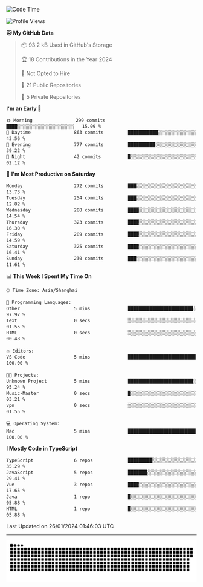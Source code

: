 <!--
<picture>
  <source
    srcset="https://github-readme-stats.vercel.app/api?username=kevinxft&show_icons=true&theme=dark"
    media="(prefers-color-scheme: dark)"
  />
  <source
    srcset="https://github-readme-stats.vercel.app/api?username=kevinxft&show_icons=true"
    media="(prefers-color-scheme: light), (prefers-color-scheme: no-preference)"
  />
  <img src="https://github-readme-stats.vercel.app/api?username=kevinxft&show_icons=true" />
</picture>
-->

<!--START_SECTION:waka-->
![Code Time](http://img.shields.io/badge/Code%20Time-1%2C451%20hrs%2024%20mins-blue)

![Profile Views](http://img.shields.io/badge/Profile%20Views-0-blue)

**🐱 My GitHub Data** 

> 📦 93.2 kB Used in GitHub's Storage 
 > 
> 🏆 18 Contributions in the Year 2024
 > 
> 🚫 Not Opted to Hire
 > 
> 📜 21 Public Repositories 
 > 
> 🔑 5 Private Repositories 
 > 
**I'm an Early 🐤** 

```text
🌞 Morning                299 commits         ████░░░░░░░░░░░░░░░░░░░░░   15.09 % 
🌆 Daytime                863 commits         ███████████░░░░░░░░░░░░░░   43.56 % 
🌃 Evening                777 commits         ██████████░░░░░░░░░░░░░░░   39.22 % 
🌙 Night                  42 commits          █░░░░░░░░░░░░░░░░░░░░░░░░   02.12 % 
```
📅 **I'm Most Productive on Saturday** 

```text
Monday                   272 commits         ███░░░░░░░░░░░░░░░░░░░░░░   13.73 % 
Tuesday                  254 commits         ███░░░░░░░░░░░░░░░░░░░░░░   12.82 % 
Wednesday                288 commits         ████░░░░░░░░░░░░░░░░░░░░░   14.54 % 
Thursday                 323 commits         ████░░░░░░░░░░░░░░░░░░░░░   16.30 % 
Friday                   289 commits         ████░░░░░░░░░░░░░░░░░░░░░   14.59 % 
Saturday                 325 commits         ████░░░░░░░░░░░░░░░░░░░░░   16.41 % 
Sunday                   230 commits         ███░░░░░░░░░░░░░░░░░░░░░░   11.61 % 
```


📊 **This Week I Spent My Time On** 

```text
🕑︎ Time Zone: Asia/Shanghai

💬 Programming Languages: 
Other                    5 mins              ████████████████████████░   97.97 % 
Text                     0 secs              ░░░░░░░░░░░░░░░░░░░░░░░░░   01.55 % 
HTML                     0 secs              ░░░░░░░░░░░░░░░░░░░░░░░░░   00.48 % 

🔥 Editors: 
VS Code                  5 mins              █████████████████████████   100.00 % 

🐱‍💻 Projects: 
Unknown Project          5 mins              ████████████████████████░   95.24 % 
Music-Master             0 secs              █░░░░░░░░░░░░░░░░░░░░░░░░   03.21 % 
vpn                      0 secs              ░░░░░░░░░░░░░░░░░░░░░░░░░   01.55 % 

💻 Operating System: 
Mac                      5 mins              █████████████████████████   100.00 % 
```

**I Mostly Code in TypeScript** 

```text
TypeScript               6 repos             █████████░░░░░░░░░░░░░░░░   35.29 % 
JavaScript               5 repos             ███████░░░░░░░░░░░░░░░░░░   29.41 % 
Vue                      3 repos             ████░░░░░░░░░░░░░░░░░░░░░   17.65 % 
Java                     1 repo              █░░░░░░░░░░░░░░░░░░░░░░░░   05.88 % 
HTML                     1 repo              █░░░░░░░░░░░░░░░░░░░░░░░░   05.88 % 
```




 Last Updated on 26/01/2024 01:46:03 UTC
<!--END_SECTION:waka-->

---

<picture>
  <source media="(prefers-color-scheme: dark)" srcset="https://raw.githubusercontent.com/kevinxft/kevinxft/output/github-contribution-grid-snake-dark.svg">
  <source media="(prefers-color-scheme: light)" srcset="https://raw.githubusercontent.com/kevinxft/kevinxft/output/github-contribution-grid-snake.svg">
  <img alt="github contribution grid snake animation" src="https://raw.githubusercontent.com/kevinxft/kevinxft/output/github-contribution-grid-snake.svg">
</picture>